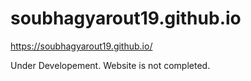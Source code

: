 # soubhagyarout19.github.io
https://soubhagyarout19.github.io/


Under Developement.
Website is not completed.

